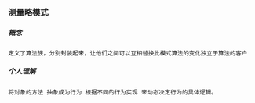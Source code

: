 ### 测量略模式

##### 概念
    定义了算法族，分别封装起来，让他们之间可以互相替换此模式算法的变化独立于算法的客户

##### 个人理解
    将对象的方法 抽象成为行为 根据不同的行为实现 来动态决定行为的具体逻辑。